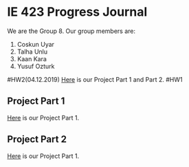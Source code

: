 # IE 423 Progress Journal

We are the Group 8. Our group members are:
1. Coskun Uyar
2. Talha Unlu
3. Kaan Kara
4. Yusuf Ozturk

#HW2(04.12.2019)
[Here](files/HW2part1part2.html) is our Project Part 1 and Part 2.
#HW1
## Project Part 1
[Here](files/part1.html) is our Project Part 1.
## Project Part 2
[Here](files/part2.html) is our Project Part 1.
